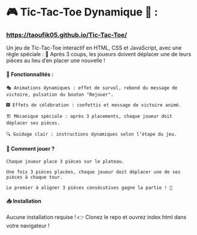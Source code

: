 # 🎮 Tic-Tac-Toe Dynamique 🎉 : 
### https://taoufik05.github.io/Tic-Tac-Toe/

Un jeu de Tic-Tac-Toe interactif en HTML, CSS et JavaScript, avec une règle spéciale :
📌 Après 3 coups, les joueurs doivent déplacer une de leurs pièces au lieu d’en placer une nouvelle !
#### 🚀 Fonctionnalités :

    🎭 Animations dynamiques : effet de survol, rebond du message de victoire, pulsation du bouton "Rejouer".

    🎆 Effets de célébration : confettis et message de victoire animé.

    🏗️ Mécanique spéciale : après 3 placements, chaque joueur doit déplacer ses pièces.

    🔍 Guidage clair : instructions dynamiques selon l’étape du jeu.

#### 🎯 Comment jouer ?

    Chaque joueur place 3 pièces sur le plateau.

    Une fois 3 pièces placées, chaque joueur doit déplacer une de ses pièces à chaque tour.

    Le premier à aligner 3 pièces consécutives gagne la partie ! 🎊

#### 📥 Installation

Aucune installation requise !
👉 Clonez le repo et ouvrez index.html dans votre navigateur !


